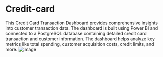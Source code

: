 # Credit-card
This Credit Card Transaction Dashboard provides comprehensive insights into customer transaction data. The dashboard is built using Power BI and connected to a PostgreSQL database containing detailed credit card transaction and customer information. The dashboard helps analyze key metrics like total spending, customer acquisition costs, credit limits, and more.
![image](https://github.com/user-attachments/assets/d4d29767-484f-4b3e-b4d0-4a4135ac6892)
